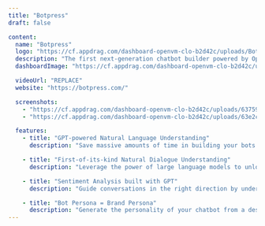 ```yaml
---
title: "Botpress"
draft: false

content:
  name: "Botpress"
  logo: "https://cf.appdrag.com/dashboard-openvm-clo-b2d42c/uploads/Botpress-HmD3.png"
  description: "The first next-generation chatbot builder powered by OpenAI. Build ChatGPT-like bots for your project or business to get things done. "
  dashboardImage: "https://cf.appdrag.com/dashboard-openvm-clo-b2d42c/uploads/63759b00953f0419116497bb-botpress-vs-rasa-w4lg.png"

  videoUrl: "REPLACE"
  website: "https://botpress.com/"

  screenshots:
    - "https://cf.appdrag.com/dashboard-openvm-clo-b2d42c/uploads/63759b00953f0419116497bb-botpress-vs-rasa-w4lg.png"
    - "https://cf.appdrag.com/dashboard-openvm-clo-b2d42c/uploads/63e2c9edfa0cfa916ba402bd-Workflow-Editor-dmKa.png"

  features:
    - title: "GPT-powered Natural Language Understanding"
      description: "Save massive amounts of time in building your bots with few-shot learning that requires 10x fewer data than the previous generation without ever compromising on accuracy."

    - title: "First-of-its-kind Natural Dialogue Understanding"
      description: "Leverage the power of large language models to unlock countless possibilities in complex conversations. Understand the relationships and context between messages to move away from linear chatbot design and allow conversational detours."

    - title: "Sentiment Analysis built with GPT"
      description: "Guide conversations in the right direction by understanding not just what users say, but also how they say it. With 12 sentiment vectors always know how the conversation is going."

    - title: "Bot Persona = Brand Persona"
      description: "Generate the personality of your chatbot from a description. Have your bot handle user interactions in the same tone & voice as your brand."
---
```

